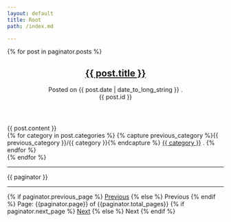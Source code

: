 ```yaml
---
layout: default
title: Root
path: /index.md

---
```


{% for post in paginator.posts %}
<article>
  <header>
    <h1><a href="{{ post.url }}">{{ post.title }}</a></h1>
    <aside>
      Posted on
      <time pubdate="pubdate" datetime="{{ post.date | date_to_xmlschema }}">
        {{ post.date | date_to_long_string }}
      </time>.
    </aside>
  {{ post.id }}
  </header>
  {{ post.content }}
  <nav>
    {% for category in post.categories %}
    {% capture previous_category %}{{ previous_category }}/{{ category }}{% endcapture %}
    <a href="{{ previous_category }}">{{ category }}</a> .
    {% endfor %}
  </nav>
</article>
{% endfor %}

---

{{ paginator }}

---

<div class="pagination">
  {% if paginator.previous_page %}
    <a href="/page{{paginator.previous_page}}" class="previous">Previous</a>
  {% else %}
    <span class="previous">Previous</span>
  {% endif %}
  <span class="page_number ">Page: {{paginator.page}} of {{paginator.total_pages}}</span>
  {% if paginator.next_page %}
    <a href="/page{{paginator.next_page}}" class="next ">Next</a>
  {% else %}
    <span class="next ">Next</span>
  {% endif %}
</div>
